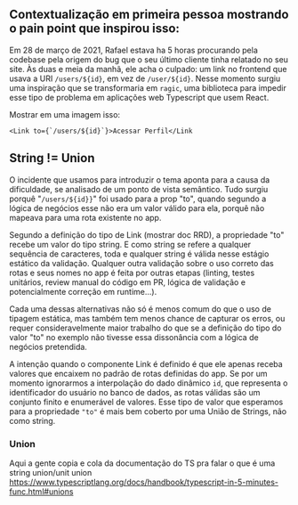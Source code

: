## Contextualização em primeira pessoa mostrando o pain point que inspirou isso:
Em 28 de março de 2021, Rafael estava ha 5 horas procurando pela codebase pela origem do bug que o seu último cliente tinha relatado no seu site. Às duas e meia da manhã, ele acha o culpado: um link no frontend que usava a URI `/users/${id}`, em vez de `/user/${id}`. Nesse momento surgiu uma inspiração que se transformaria em `ragic`, uma biblioteca para impedir esse tipo de problema em aplicações web Typescript que usem React.

Mostrar em uma imagem isso:
```tsx
<Link to={`/users/${id}`}>Acessar Perfil</Link
```

## String != Union
O incidente que usamos para introduzir o tema aponta para a causa da dificuldade, se analisado de um ponto de vista semântico. Tudo surgiu porquê "`/users/${id}}`" foi usado para a prop "to", quando segundo a lógica de negócios esse não era um valor válido para ela, porquê não mapeava para uma rota existente no app.

Segundo a definição do tipo de Link (mostrar doc RRD), a propriedade "to" recebe um valor do tipo string. E como string se refere a qualquer sequência de caracteres, toda e qualquer string é válida nesse estágio estático da validação. Qualquer outra validação sobre o uso correto das rotas e seus nomes no app é feita por outras etapas (linting, testes unitários, review manual do código em PR, lógica de validação e potencialmente correção em runtime...).

Cada uma dessas alternativas não só é menos comum do que o uso de tipagem estática, mas também tem menos chance de capturar os erros, ou requer consideravelmente maior trabalho do que se a definição do tipo do valor "to" no exemplo não tivesse essa dissonância com a lógica de negócios pretendida.

A intenção quando o componente Link é definido é que ele apenas receba valores que encaixem no padrão de rotas definidas do app. Se por um momento ignorarmos a interpolação do dado dinâmico `id`, que representa o identificador do usuário no banco de dados, as rotas válidas são um conjunto finito e enumerável de valores. Esse tipo de valor que esperamos para a propriedade `"to"` é mais bem coberto por uma União de Strings, não como string.

### Union
Aqui a gente copia e cola da documentação do TS pra falar o que é uma string union/unit union https://www.typescriptlang.org/docs/handbook/typescript-in-5-minutes-func.html#unions
